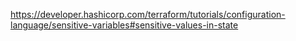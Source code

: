 https://developer.hashicorp.com/terraform/tutorials/configuration-language/sensitive-variables#sensitive-values-in-state

